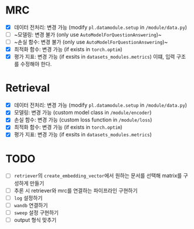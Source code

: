 # MRC
- [x] 데이터 전처리: 변경 가능 (modify `pl.datamodule.setup` in `/module/data.py`)
- [ ] ~모델링: 변경 불가 (only use `AutoModelForQuestionAnswering`)~
- [ ] ~손실 함수: 변경 불가 (only use `AutoModelForQuestionAnswering`)~
- [x] 최적화 함수: 변경 가능 (if exists in `torch.optim`)
- [x] 평가 지표: 변경 가능 (if exsits in `datasets_modules.metrics`) 이떄, 입력 구조를 수정해야 한다.

# Retrieval
- [x] 데이터 전처리: 변경 가능 (modify `pl.datamodule.setup` in `/module/data.py`)
- [x] 모델링: 변경 가능 (custom model class in `/module/encoder`)
- [x] 손실 함수: 변경 가능 (custom loss function in `/module/loss`)
- [x] 최적화 함수: 변경 가능 (if exists in `torch.optim`)
- [x] 평가 지표: 변경 가능 (if exsits in `datasets_modules.metrics`)

# TODO
- [ ] `retriever`의 `create_embedding_vector`에서 원하는 문서를 선택해 matrix를 구성하게 만들기
- [ ] 추론 시 retriever와 mrc를 연결하는 파이프라인 구현하기
- [ ] `log` 설정하기
- [ ] `wandb` 연결하기
- [ ] `sweep` 설정 구현하기
- [ ] output 형식 맞추기